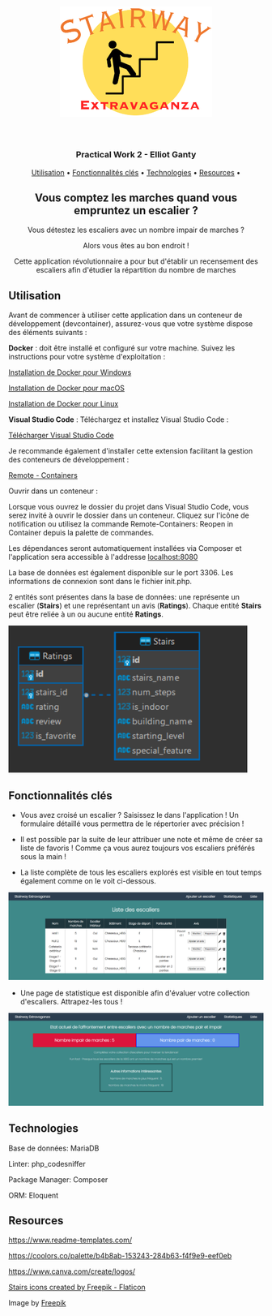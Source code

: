 
<h1 align="center">
  <br>
  <img src="img/app.png" alt="Stairway Extravaganza" width="300">
  <br>
  <br>
</h1>

<h3 align="center">Practical Work 2 - Elliot Ganty</h3>

<p align="center">
  <a href="#utilisation">Utilisation</a> •
  <a href="#fonctionnalités-clés">Fonctionnalités clés</a> •
  <a href="#technologies">Technologies</a> •
  <a href="#resources">Resources</a> •
</p>

<h2 align="center">Vous comptez les marches quand vous empruntez un escalier ?</h2>
<div align="center">
  <p>Vous détestez les escaliers avec un nombre impair de marches ?</p>
  <p>Alors vous êtes au bon endroit !</p>
  <p>Cette application révolutionnaire a pour but d'établir un recensement des escaliers afin d'étudier la répartition du nombre de marches</p>
</div>

## Utilisation

Avant de commencer à utiliser cette application dans un conteneur de développement (devcontainer), assurez-vous que votre système dispose des éléments suivants :

**Docker** : doit être installé et configuré sur votre machine. Suivez les instructions pour votre système d'exploitation :

[Installation de Docker pour Windows](https://docs.docker.com/desktop/install/windows-install/)

[Installation de Docker pour macOS](https://docs.docker.com/desktop/install/mac-install/)

[Installation de Docker pour Linux](https://docs.docker.com/engine/install/)

**Visual Studio Code** : Téléchargez et installez Visual Studio Code :

[Télécharger Visual Studio Code](https://code.visualstudio.com/Download)

Je recommande également d'installer cette extension facilitant la gestion des conteneurs de développement :

[Remote - Containers](https://marketplace.visualstudio.com/items?itemName=ms-vscode-remote.remote-containers)

Ouvrir dans un conteneur : 

Lorsque vous ouvrez le dossier du projet dans Visual Studio Code, vous serez invité à ouvrir le dossier dans un conteneur. Cliquez sur l'icône de notification ou utilisez la commande Remote-Containers: Reopen in Container depuis la palette de commandes.

Les dépendances seront automatiquement installées via Composer et l'application sera accessible à l'addresse [localhost:8080](http://localhost:8080)

La base de données est également disponible sur le port 3306. Les informations de connexion sont dans le fichier init.php.

2 entités sont présentes dans la base de données: une représente un escalier (**Stairs**) et une représentant un avis (**Ratings**). Chaque entité **Stairs** peut être reliée à un ou aucune entité **Ratings**.

![database schema!](img/db.png)

## Fonctionnalités clés

- Vous avez croisé un escalier ? Saisissez le dans l'application ! Un formulaire détaillé vous permettra de le répertorier avec précision !

- Il est possible par la suite de leur attribuer une note et même de créer sa liste de favoris ! Comme ça vous aurez toujours vos escaliers préférés sous la main !

- La liste complète de tous les escaliers explorés est visible en tout temps également comme on le voit ci-dessous.

![liste des escaliers dans l'app!](img/data.png)

- Une page de statistique est disponible afin d'évaluer votre collection d'escaliers. Attrapez-les tous !

![page de statistique dans l'app!](img/stats.png)

## Technologies

Base de données: MariaDB

Linter: php_codesniffer

Package Manager: Composer

ORM: Eloquent

## Resources

https://www.readme-templates.com/

https://coolors.co/palette/b4b8ab-153243-284b63-f4f9e9-eef0eb

https://www.canva.com/create/logos/

<a href="https://www.flaticon.com/free-icons/stairs" title="stairs icons">Stairs icons created by Freepik - Flaticon</a>

Image by <a href="https://www.freepik.com/free-vector/gradient-3d-stairs-background_20289308.htm#query=stairs&position=1&from_view=search&track=sph">Freepik</a>
